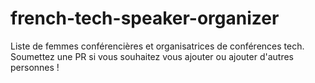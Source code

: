 # french-tech-speaker-organizer
Liste de femmes conférencières et organisatrices de conférences tech. Soumettez une PR si vous souhaitez vous ajouter ou ajouter d'autres personnes !
